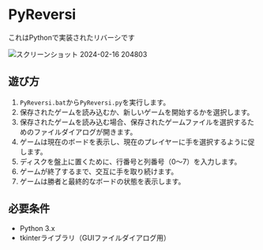 # PyReversi

これはPythonで実装されたリバーシです

![スクリーンショット 2024-02-16 204803](https://github.com/kotaooka/PyReversi/assets/115392256/7eb200e5-0051-467b-8631-e3390f736876)

## 遊び方
1. `PyReversi.bat`から`PyReversi.py`を実行します。
2. 保存されたゲームを読み込むか、新しいゲームを開始するかを選択します。
3. 保存されたゲームを読み込む場合、保存されたゲームファイルを選択するためのファイルダイアログが開きます。
4. ゲームは現在のボードを表示し、現在のプレイヤーに手を選択するように促します。
5. ディスクを盤上に置くために、行番号と列番号（0〜7）を入力します。
6. ゲームが終了するまで、交互に手を取り続けます。
7. ゲームは勝者と最終的なボードの状態を表示します。


## 必要条件
- Python 3.x
- tkinterライブラリ（GUIファイルダイアログ用）

